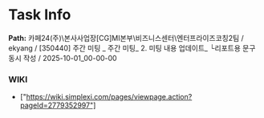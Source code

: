 # Task Info

**Path:** 카페24(주)\본사사업장\[CG]MI본부\비즈니스센터\엔터프라이즈코칭2팀 / ekyang / [350440] 주간 미팅 _ 주간 미팅_ 2. 미팅 내용 업데이트_ └리포트용 문구 동시 작성 / 2025-10-01_00-00-00

### WIKI
- ["https://wiki.simplexi.com/pages/viewpage.action?pageId=2779352997"]

